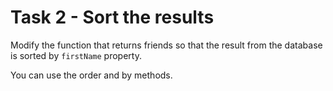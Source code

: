 # Task 2 - Sort the results

Modify the function that returns friends so that the result from the database is sorted by `firstName` property.

<div class="hint">You can use the order and by methods.</div>
